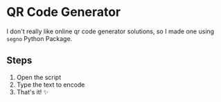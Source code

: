 # QR Code Generator

I don't really like online qr code generator solutions, so I made one using `segno` Python Package.

## Steps

1. Open the script
2. Type the text to encode
3. That's it! ✨
